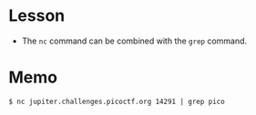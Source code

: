 # Lesson  
- The `nc` command can be combined with the `grep` command.  

# Memo  
```
$ nc jupiter.challenges.picoctf.org 14291 | grep pico
```
